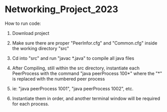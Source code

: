 # Networking_Project_2023

How to run code:
1. Download project

2. Make sure there are proper "PeerInfor.cfg" and "Common.cfg" inside the working directory "src"

3. Cd into "src" and run "javac *.java" to compile all java files

4. After Compiling, still within the src directory, instantiate each PeerProcess with the command "java peerProcess 100*" where the "*" is replaced with the numbered peer process

5. ie: "java peerProcess 1001", "java peerProcess 1002", etc.

6. Instantiate them in order, and another terminal window will be required for each process.

